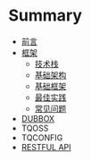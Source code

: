 # Summary

* [前言](README.md)
* [框架](di-yi-ye.md)
  * [技术栈](di-yi-ye/ji-zhu-zhan.md)
  * [基础架构](di-yi-ye/ji-chu-jia-gou.md)
  * [基础框架](di-yi-ye/ji-chu-kuang-jia.md)
  * [最佳实践](di-yi-ye/zui-jia-shi-jian.md)
  * [常见问题](di-yi-ye/chang-jian-wen-ti.md)
* [DUBBOX](dubbox.md)
* TQOSS
* TQCONFIG
* [RESTFUL API](restful-api.md)

